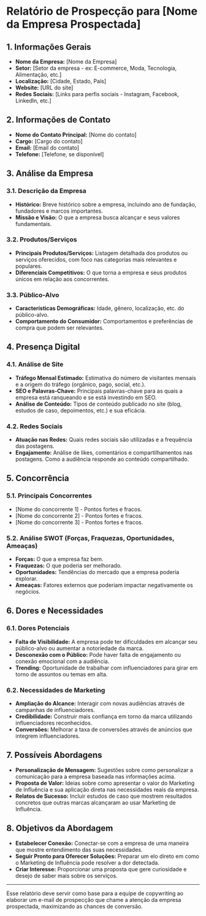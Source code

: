 # Relatório de Prospecção para [Nome da Empresa Prospectada]

## 1. Informações Gerais
- **Nome da Empresa:** [Nome da Empresa]
- **Setor:** [Setor da empresa - ex: E-commerce, Moda, Tecnologia, Alimentação, etc.]
- **Localização:** [Cidade, Estado, País]
- **Website:** [URL do site]
- **Redes Sociais:** [Links para perfis sociais - Instagram, Facebook, LinkedIn, etc.]

## 2. Informações de Contato
- **Nome do Contato Principal:** [Nome do contato]
- **Cargo:** [Cargo do contato]
- **Email:** [Email do contato]
- **Telefone:** [Telefone, se disponível]

## 3. Análise da Empresa
### 3.1. Descrição da Empresa
- **Histórico:** Breve histórico sobre a empresa, incluindo ano de fundação, fundadores e marcos importantes. 
- **Missão e Visão:** O que a empresa busca alcançar e seus valores fundamentais.

### 3.2. Produtos/Serviços
- **Principais Produtos/Serviços:** Listagem detalhada dos produtos ou serviços oferecidos, com foco nas categorias mais relevantes e populares.
- **Diferenciais Competitivos:** O que torna a empresa e seus produtos únicos em relação aos concorrentes.

### 3.3. Público-Alvo
- **Características Demográficas:** Idade, gênero, localização, etc. do público-alvo.
- **Comportamento do Consumidor:** Comportamentos e preferências de compra que podem ser relevantes.

## 4. Presença Digital
### 4.1. Análise de Site
- **Tráfego Mensal Estimado:** Estimativa do número de visitantes mensais e a origem do tráfego (orgânico, pago, social, etc.).
- **SEO e Palavras-Chave:** Principais palavras-chave para as quais a empresa está ranqueando e se está investindo em SEO.
- **Análise de Conteúdo:** Tipos de conteúdo publicado no site (blog, estudos de caso, depoimentos, etc.) e sua eficácia.

### 4.2. Redes Sociais
- **Atuação nas Redes:** Quais redes sociais são utilizadas e a frequência das postagens.
- **Engajamento:** Análise de likes, comentários e compartilhamentos nas postagens. Como a audiência responde ao conteúdo compartilhado.

## 5. Concorrência
### 5.1. Principais Concorrentes
- [Nome do concorrente 1] - Pontos fortes e fracos.
- [Nome do concorrente 2] - Pontos fortes e fracos.
- [Nome do concorrente 3] - Pontos fortes e fracos.

### 5.2. Análise SWOT (Forças, Fraquezas, Oportunidades, Ameaças)
- **Forças:** O que a empresa faz bem.
- **Fraquezas:** O que poderia ser melhorado.
- **Oportunidades:** Tendências do mercado que a empresa poderia explorar.
- **Ameaças:** Fatores externos que poderiam impactar negativamente os negócios.

## 6. Dores e Necessidades
### 6.1. Dores Potenciais
- **Falta de Visibilidade:** A empresa pode ter dificuldades em alcançar seu público-alvo ou aumentar a notoriedade da marca.
- **Desconexão com o Público:** Pode haver falta de engajamento ou conexão emocional com a audiência.
- **Trending:** Oportunidade de trabalhar com influenciadores para girar em torno de assuntos ou temas em alta.

### 6.2. Necessidades de Marketing
- **Ampliação do Alcance:** Interagir com novas audiências através de campanhas de influenciadores.
- **Credibilidade:** Construir mais confiança em torno da marca utilizando influenciadores reconhecidos.
- **Conversões:** Melhorar a taxa de conversões através de anúncios que integrem influenciadores.

## 7. Possíveis Abordagens
- **Personalização de Mensagem:** Sugestões sobre como personalizar a comunicação para a empresa baseada nas informações acima.
- **Proposta de Valor:** Ideias sobre como apresentar o valor do Marketing de Influência e sua aplicação direta nas necessidades reais da empresa.
- **Relatos de Sucesso:** Incluir estudos de caso que mostrem resultados concretos que outras marcas alcançaram ao usar Marketing de Influência.

## 8. Objetivos da Abordagem
- **Estabelecer Conexão:** Conectar-se com a empresa de uma maneira que mostre entendimento das suas necessidades.
- **Seguir Pronto para Oferecer Soluções:** Preparar um elo direto em como o Marketing de Influência pode resolver a dor detectada.
- **Criar Interesse:** Proporcionar uma proposta que gere curiosidade e desejo de saber mais sobre os serviços.

---

Esse relatório deve servir como base para a equipe de copywriting ao elaborar um e-mail de prospecção que chame a atenção da empresa prospectada, maximizando as chances de conversão.